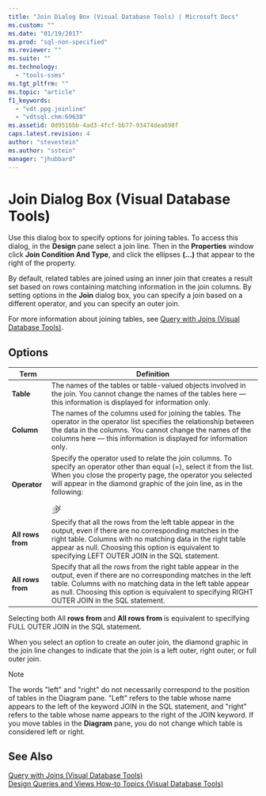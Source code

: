 ```yaml
---
title: "Join Dialog Box (Visual Database Tools) | Microsoft Docs"
ms.custom: ""
ms.date: "01/19/2017"
ms.prod: "sql-non-specified"
ms.reviewer: ""
ms.suite: ""
ms.technology: 
  - "tools-ssms"
ms.tgt_pltfrm: ""
ms.topic: "article"
f1_keywords: 
  - "vdt.ppg.joinline"
  - "vdtsql.chm:69638"
ms.assetid: 0d9516bb-4ad3-4fcf-bb77-93474dea698f
caps.latest.revision: 4
author: "stevestein"
ms.author: "sstein"
manager: "jhubbard"
---
```

# Join Dialog Box (Visual Database Tools)
Use this dialog box to specify options for joining tables. To access this dialog, in the **Design** pane select a join line. Then in the **Properties** window click **Join Condition And Type**, and click the ellipses **(…)** that appear to the right of the property.  
  
By default, related tables are joined using an inner join that creates a result set based on rows containing matching information in the join columns. By setting options in the **Join** dialog box, you can specify a join based on a different operator, and you can specify an outer join.  
  
For more information about joining tables, see [Query with Joins &#40;Visual Database Tools&#41;](../../ssms/visual-db-tools/query-with-joins-visual-database-tools.md).  
  
## Options  
  
|**Term**|**Definition**|  
|------------|------------------|  
|**Table**|The names of the tables or table-valued objects involved in the join. You cannot change the names of the tables here — this information is displayed for information only.|  
|**Column**|The names of the columns used for joining the tables. The operator in the operator list specifies the relationship between the data in the columns. You cannot change the names of the columns here — this information is displayed for information only.|  
|**Operator**|Specify the operator used to relate the join columns. To specify an operator other than equal (=), select it from the list. When you close the property page, the operator you selected will appear in the diamond graphic of the join line, as in the following:<br /><br />![Visual Database Tools icon](../../ssms/visual-db-tools/media/dv3wbii.gif "Visual Database Tools icon")|  
|**All rows from <table1>**|Specify that all the rows from the left table appear in the output, even if there are no corresponding matches in the right table. Columns with no matching data in the right table appear as null. Choosing this option is equivalent to specifying LEFT OUTER JOIN in the SQL statement.|  
|**All rows from <table2>**|Specify that all the rows from the right table appear in the output, even if there are no corresponding matches in the left table. Columns with no matching data in the left table appear as null. Choosing this option is equivalent to specifying RIGHT OUTER JOIN in the SQL statement.|  
  
Selecting both All **rows from <table1>** and **All rows from <table2>** is equivalent to specifying FULL OUTER JOIN in the SQL statement.  
  
When you select an option to create an outer join, the diamond graphic in the join line changes to indicate that the join is a left outer, right outer, or full outer join.  
  
> [!NOTE]  
> The words "left" and "right" do not necessarily correspond to the position of tables in the Diagram pane. "Left" refers to the table whose name appears to the left of the keyword JOIN in the SQL statement, and "right" refers to the table whose name appears to the right of the JOIN keyword. If you move tables in the **Diagram** pane, you do not change which table is considered left or right.  
  
## See Also  
[Query with Joins &#40;Visual Database Tools&#41;](../../ssms/visual-db-tools/query-with-joins-visual-database-tools.md)  
[Design Queries and Views How-to Topics &#40;Visual Database Tools&#41;](../../ssms/visual-db-tools/design-queries-and-views-how-to-topics-visual-database-tools.md)  
  
